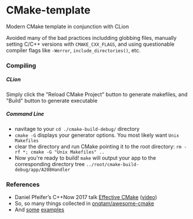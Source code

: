 # CMake-template
Modern CMake template in conjunction with CLion

Avoided many of the bad practices includding globbing files, manually setting C/C++ versions with `CMAKE_CXX_FLAGS`, and using questionable compiler flags like `-Werror`, `include_directories()`, etc.

### Compiling
##### CLion
Simply click the "Reload CMake Project" button to generate makefiles, and "Build" button to generate executable
##### Command Line
- navitage to your `cd ./cmake-build-debug/` directory
- `cmake -G` displays your generator options. You most likely want `Unix Makefiles`
- clear the directory and run CMake pointing it to the root directory: `rm -rf *; cmake -G "Unix Makefiles" ..`
- Now you're ready to build! `make` will output your app to the corresponding directory tree `../root/cmake-build-debug/app/A208Handler`

### References
* Daniel Pfeifer’s C++Now 2017 talk [Effective CMake](https://github.com/boostcon/cppnow_presentations_2017/blob/master/05-19-2017_friday/effective_cmake__daniel_pfeifer__cppnow_05-19-2017.pdf) ([video](https://youtu.be/bsXLMQ6WgIk))
* So, so many things collected in [onqtam/awesome-cmake](https://github.com/onqtam/awesome-cmake)
* And [some](https://rix0r.nl/blog/2015/08/13/cmake-guide/) [examples](https://pabloariasal.github.io/2018/02/19/its-time-to-do-cmake-right/)
